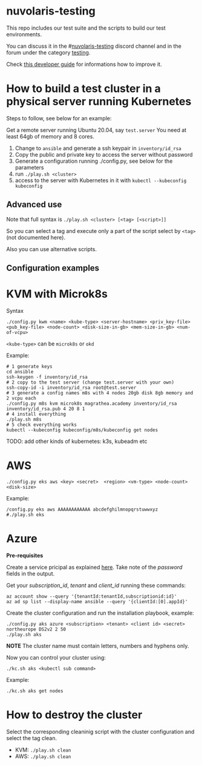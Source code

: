 <!--
  ~ Licensed to the Apache Software Foundation (ASF) under one
  ~ or more contributor license agreements.  See the NOTICE file
  ~ distributed with this work for additional information
  ~ regarding copyright ownership.  The ASF licenses this file
  ~ to you under the Apache License, Version 2.0 (the
  ~ "License"); you may not use this file except in compliance
  ~ with the License.  You may obtain a copy of the License at
  ~
  ~   http://www.apache.org/licenses/LICENSE-2.0
  ~
  ~ Unless required by applicable law or agreed to in writing,
  ~ software distributed under the License is distributed on an
  ~ "AS IS" BASIS, WITHOUT WARRANTIES OR CONDITIONS OF ANY
  ~ KIND, either express or implied.  See the License for the
  ~ specific language governing permissions and limitations
  ~ under the License.
  ~
-->
# nuvolaris-testing

This repo includes our test suite and the scripts to build our test environments.

You can discuss it in the #[nuvolaris-testing](https://discord.gg/sgXqn9we) discord channel and in the forum under the category [testing](https://github.com/nuvolaris/nuvolaris/discussions/categories/testing).


Check [this developer guide](DEVEL.md) for informations how to improve it.


# How to build a test cluster in a physical server running Kubernetes

Steps to follow, see below for an example:

Get a remote server running Ubuntu 20.04, say `test.server` You need at least 64gb of memory and 8 cores. 

1. Change to `ansible` and generate a ssh keypair in `inventory/id_rsa`  
2. Copy the public and private key to access the server without password
3. Generate a configuration running ./config.py, see below for the parameters
4. run `./play.sh <cluster>`
5. access to the server with Kubernetes in it with `kubectl --kubeconfig kubeconfig`


## Advanced use

Note that full syntax is  `./play.sh <cluster> [<tag> [<script>]]`

So you can select a tag and execute only a part of the script select by `<tag>` (not documented here).

Also you can use alternative scripts.

## Configuration examples

# KVM with Microk8s

Syntax 

`./config.py kwm <name> <kube-type> <server-hostname> <priv_key-file> <pub_key-file> <node-count> <disk-size-in-gb> <mem-size-in-gb> <num-of-vcpu>`

`<kube-type>` can be `microk8s` or `okd`

Example:

```
# 1 generate keys
cd ansible
ssh-keygen -f inventory/id_rsa
# 2 copy to the test server (change test.server with your own)
ssh-copy-id -i inventory/id_rsa root@test.server
# 3 generate a config names m8s with 4 nodes 20gb disk 8gb memory and 2 vcpu each
./config.py m8s kvm microk8s magrathea.academy inventory/id_rsa inventory/id_rsa.pub 4 20 8 1
# 4 install everything
./play.sh m8s
# 5 check everything works
kubectl --kubeconfig kubeconfig/m8s/kubeconfig get nodes
```

TODO: add other kinds of kubernetes: k3s, kubeadm etc

# AWS

```
./config.py eks aws <key> <secret>  <region> <vm-type> <node-count> <disk-size>
```

Example:

```
/config.py eks aws AAAAAAAAAAAA abcdefghilmnopqrstuwwxyz
#./play.sh eks
```

# Azure

**Pre-requisites**

Create a service pricipal as explained [here](https://docs.microsoft.com/en-us/azure/developer/ansible/create-ansible-service-principal?tabs=azure-cli).
Take note of the *password* fields in the output.

Get your *subscription_id*, *tenant* and *client_id* running these commands:

```
az account show --query '{tenantId:tenantId,subscriptionid:id}'
az ad sp list --display-name ansible --query '{clientId:[0].appId}'
```
Create the cluster configuration and run the installation playbook, example:

```
./config.py aks azure <subscription> <tenant> <client id> <secret> northeurope DS2v2 2 50
./play.sh aks
```

**NOTE** The cluster name must contain letters, numbers and hyphens only.

Now you can control your cluster using:

```
./kc.sh aks <kubectl sub command>
```
Example:

```
./kc.sh aks get nodes
```


# How to destroy the cluster

Select the corresponding cleaninig script with the cluster configuration and select the tag clean.

- KVM: `./play.sh clean`
- AWS: `./play.sh clean`
